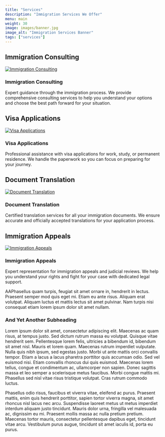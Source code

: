 ```yaml
---
title: "Services"
description: "Immigration Services We Offer"
menu: main
weight: 30
image: images/banner.jpg
image_alt: "Immigration Services Banner"
tags: ["services"]
---
```


## Immigration Consulting

<div class="box post">
    <a href="/services/consulting" class="image left"><img src="/images/service-consulting.jpg" alt="Immigration Consulting" /></a>
    <div class="inner">
        <h3>Immigration Consulting</h3>
        <p>Expert guidance through the immigration process. We provide comprehensive consulting services to help you understand your options and choose the best path forward for your situation.</p>
    </div>
</div>

## Visa Applications

<div class="box post">
    <a href="/services/visas" class="image left"><img src="/images/service-visa.jpg" alt="Visa Applications" /></a>
    <div class="inner">
        <h3>Visa Applications</h3>
        <p>Professional assistance with visa applications for work, study, or permanent residence. We handle the paperwork so you can focus on preparing for your journey.</p>
    </div>
</div>

## Document Translation

<div class="box post">
    <a href="/services/translation" class="image left"><img src="/images/service-translation.jpg" alt="Document Translation" /></a>
    <div class="inner">
        <h3>Document Translation</h3>
        <p>Certified translation services for all your immigration documents. We ensure accurate and officially accepted translations for your application process.</p>
    </div>
</div>

## Immigration Appeals

<div class="box post">
    <a href="/services/appeals" class="image left"><img src="/images/service-appeals.jpg" alt="Immigration Appeals" /></a>
    <div class="inner">
        <h3>Immigration Appeals</h3>
        <p>Expert representation for immigration appeals and judicial reviews. We help you understand your rights and fight for your case with dedicated legal support.</p>
    </div>
</div>

AAPhasellus quam turpis, feugiat sit amet ornare in, hendrerit in lectus.
Praesent semper mod quis eget mi. Etiam eu ante risus. Aliquam erat volutpat.
Aliquam luctus et mattis lectus sit amet pulvinar. Nam turpis nisi
consequat etiam lorem ipsum dolor sit amet nullam.

### And Yet Another Subheading
Lorem ipsum dolor sit amet, consectetur adipiscing elit. Maecenas ac quam risus, at tempus
justo. Sed dictum rutrum massa eu volutpat. Quisque vitae hendrerit sem. Pellentesque lorem felis,
ultricies a bibendum id, bibendum sit amet nisl. Mauris et lorem quam. Maecenas rutrum imperdiet
vulputate. Nulla quis nibh ipsum, sed egestas justo. Morbi ut ante mattis orci convallis tempor.
Etiam a lacus a lacus pharetra porttitor quis accumsan odio. Sed vel euismod nisi. Etiam convallis
rhoncus dui quis euismod. Maecenas lorem tellus, congue et condimentum ac, ullamcorper non sapien.
Donec sagittis massa et leo semper a scelerisque metus faucibus. Morbi congue mattis mi.
Phasellus sed nisl vitae risus tristique volutpat. Cras rutrum commodo luctus.

Phasellus odio risus, faucibus et viverra vitae, eleifend ac purus. Praesent mattis, enim
quis hendrerit porttitor, sapien tortor viverra magna, sit amet rhoncus nisl lacus nec arcu.
Suspendisse laoreet metus ut metus imperdiet interdum aliquam justo tincidunt. Mauris dolor urna,
fringilla vel malesuada ac, dignissim eu mi. Praesent mollis massa ac nulla pretium pretium.
Maecenas tortor mauris, consectetur pellentesque dapibus eget, tincidunt vitae arcu.
Vestibulum purus augue, tincidunt sit amet iaculis id, porta eu purus.
